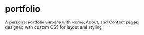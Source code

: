 # portfolio
A personal portfolio website with Home, About, and Contact pages, designed with custom CSS for layout and styling
